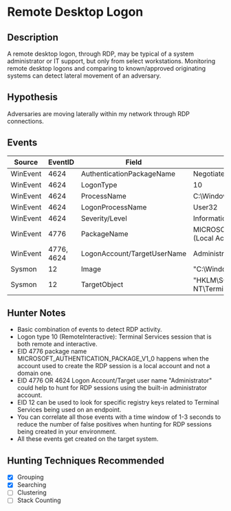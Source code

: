 # Remote Desktop Logon
## Description
A remote desktop logon, through RDP, may be typical of a system administrator or IT support, but only from select workstations. Monitoring remote desktop logons and comparing to known/approved originating systems can detect lateral movement of an adversary.


## Hypothesis
Adversaries are moving laterally within my network through RDP connections. 


## Events

| Source | EventID | Field | Details | Reference | 
|--------|---------|-------|---------|-----------| 
| WinEvent | 4624 | AuthenticationPackageName | Negotiate | Cyb3rWard0g |
| WinEvent | 4624 | LogonType | 10 | Cyb3rWard0g |
| WinEvent | 4624 | ProcessName | C:\Windows\System32\winlogon.exe | Cyb3rWard0g |
| WinEvent | 4624 | LogonProcessName | User32 | Cyb3rWard0g |
| WinEvent | 4624 | Severity/Level | Information | Cyb3rWard0g |
| WinEvent | 4776 | PackageName | MICROSOFT_AUTHENTICATION_PACKAGE_V1_0 (Local Accounts) | Cyb3rWard0g |
| WinEvent | 4776, 4624 | LogonAccount/TargetUserName | Administrator (Using RID-500) | Cyb3rWard0g |
| Sysmon | 12 | Image | "C:\\Windows\\system32\\LogonUI.exe" | Cyb3rWard0g |
| Sysmon | 12 | TargetObject | "HKLM\\SOFTWARE\\Policies\\Microsoft\\Windows NT\\Terminal Services" | Cyb3rWard0g |


## Hunter Notes
* Basic combination of events to detect RDP activity.
* Logon type 10 (RemoteInteractive): Terminal Services session that is both remote and interactive.
* EID 4776 package name MICROSOFT_AUTHENTICATION_PACKAGE_V1_0 happens when the account used to create the RDP session is a local account and not a domain one.
* EID 4776 OR 4624 Logon Account/Target user name "Administrator" could help to hunt for RDP sessions using the built-in administrator account.
* EID 12 can be used to look for specific registry keys related to Terminal Services being used on an endpoint.
* You can correlate all those events with a time window of 1-3 seconds to reduce the number of false positives when hunting for RDP sessions being created in your environment.
* All these events get created on the target system.


## Hunting Techniques Recommended

- [x] Grouping
- [x] Searching
- [ ] Clustering
- [ ] Stack Counting